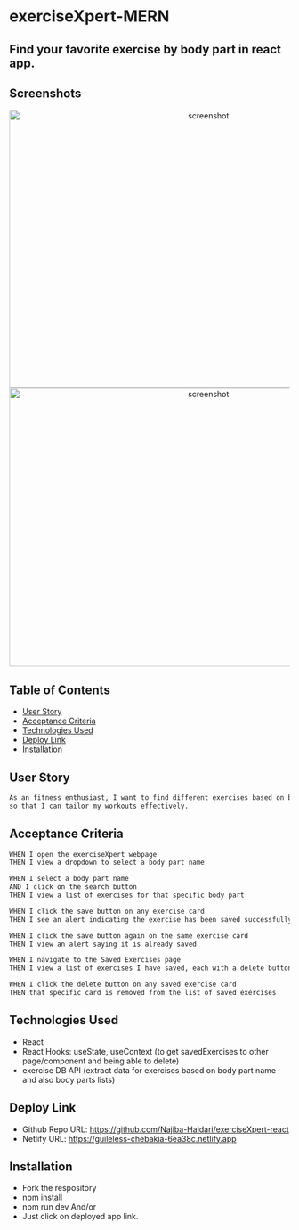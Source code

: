 # exerciseXpert-MERN

## Find your favorite exercise by body part in react app.

## Screenshots

<p align="center">
  <img src="./public/screenshot.jpeg" alt="screenshot" width="700" height="500" />
  <img src="./public/screenshot2.jpeg" alt="screenshot" width="700" height="500" />
</p>

## Table of Contents

- [User Story](#user-story)
- [Acceptance Criteria](#acceptance-criteria)
- [Technologies Used](#technologies-used)
- [Deploy Link](#deploy-link)
- [Installation](#installation)

## User Story

```md
As an fitness enthusiast, I want to find different exercises based on body part names 
so that I can tailor my workouts effectively.

```

## Acceptance Criteria

```md
WHEN I open the exerciseXpert webpage
THEN I view a dropdown to select a body part name

WHEN I select a body part name
AND I click on the search button
THEN I view a list of exercises for that specific body part

WHEN I click the save button on any exercise card
THEN I see an alert indicating the exercise has been saved successfully

WHEN I click the save button again on the same exercise card
THEN I view an alert saying it is already saved

WHEN I navigate to the Saved Exercises page
THEN I view a list of exercises I have saved, each with a delete button

WHEN I click the delete button on any saved exercise card
THEN that specific card is removed from the list of saved exercises
```

## Technologies Used

- React
- React Hooks: useState, useContext (to get savedExercises to other page/component and being able to delete)
- exercise DB API (extract data for exercises based on body part name and also body parts lists)

## Deploy Link

- Github Repo URL: https://github.com/Najiba-Haidari/exerciseXpert-react
- Netlify URL: https://guileless-chebakia-6ea38c.netlify.app

## Installation

- Fork the respository
- npm install
- npm run dev
  And/or
- Just click on deployed app link.

